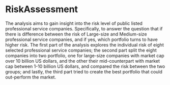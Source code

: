 # RiskAssessment

The analysis aims to gain insight into the risk level of public listed professional service companies. Specifically, to answer the question that if there is difference between the risk of Large-size and Medium-size professional service companies, and if yes, which portfolio turns to have higher risk. The first part of the analysis explores the individual risk of eight selected professional service companies; the second part split the eight companies into two portfolio, one for large-size companies with market cap over 10 billion US dollars, and the other their mid-counterpart with market cap between 1-10 billion US dollars, and compared the risk between the two groups; and lastly, the third part tried to create the best portfolio that could out-perform the market.
